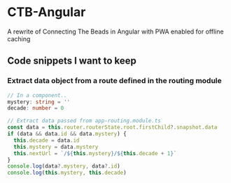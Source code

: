 # CTB-Angular

A rewrite of Connecting The Beads in Angular with PWA enabled for offline caching

## Code snippets I want to keep

### Extract data object from a route defined in the routing module

```ts
// In a component..
mystery: string = ''
decade: number = 0

// Extract data passed from app-routing.module.ts
const data = this.router.routerState.root.firstChild?.snapshot.data
if (data && data.id && data.mystery) {
  this.decade = data.id
  this.mystery = data.mystery
  this.nextUrl = `/${this.mystery}/${this.decade + 1}`
}
console.log(data?.mystery, data?.id)
console.log(this.mystery, this.decade)
```
